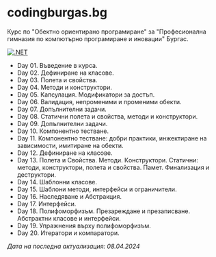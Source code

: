# codingburgas.bg
Курс по "Обектно ориентирано програмиране" за "Професионална гимназия по компютърно програмиране и иновации" Бургас.

[![.NET](https://github.com/dimitarminchev/codingburgas.bg/actions/workflows/dotnet.yml/badge.svg)](https://github.com/dimitarminchev/codingburgas.bg/actions/workflows/dotnet.yml)

- Day 01. Въведение в курса.
- Day 02. Дефиниране на класове.
- Day 03. Полета и свойства.
- Day 04. Методи и конструктори.
- Day 05. Капсулация. Модификатори за достъп.
- Day 06. Валидация, непроменими и променими обекти.
- Day 07. Допълнителни задачи.
- Day 08. Статични полета и свойства, методи и конструктори.
- Day 09. Допълнителни задачи.
- Day 10. Компонентно тестване.
- Day 11. Компонентно тестване: добри практики, инжектиране на зависимости, имитиране на обекти.
- Day 12. Дефиниране на класове.
- Day 13. Полета и Свойства. Методи. Кoнструктори. Статични: методи, конструктори, полета и свойства. Памет. Финализация и деструктори.
- Day 14. Шаблонни класове.
- Day 15. Шаблони методи, интерфейси и ограничители.
- Day 16. Наследяване и Абстракция.
- Day 17. Интерфейси.
- Day 18. Полифоморфизъм. Презареждане и презаписване. Абстрактни класове и интерфейси.
- Day 19. Упражнения върху полифоморфизъм.
- Day 20. Итератори и компаратори.

_Дата на последна актуализация: 08.04.2024_
